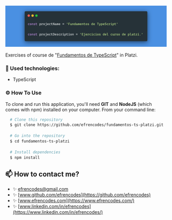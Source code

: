 ![](https://github.com/efrencodes/efrencodes/blob/master/assets/repos/fundamentos-ts-platzi.png)

Exercises of course de "[Fundamentos de TypeScript](https://platzi.com/cursos/typescript/)" in Platzi.

### 🎯 Used technologies:

-   TypeScript

### ⚙️ How To Use

To clone and run this application, you'll need **GIT** and **NodeJS** (which comes with npm) installed on your computer. From your command line:

```bash
  # Clone this repository
  $ git clone https://github.com/efrencodes/fundamentos-ts-platzi.git

  # Go into the repository
  $ cd fundamentos-ts-platzi

  # Install dependencies
  $ npm install

```

## 📫 How to contact me?

-   ✨ [efrencodes@gmail.com](mailto:efrencodes@gmail.com)
-   ✨ [www.github.com/efrencodes](https://github.com/efrencodes)
-   ✨ [www.efrencodes.com](https://www.efrencodes.com/)
-   ✨ [www.linkedin.com/in/efrencodes](https://www.linkedin.com/in/efrencodes/)
